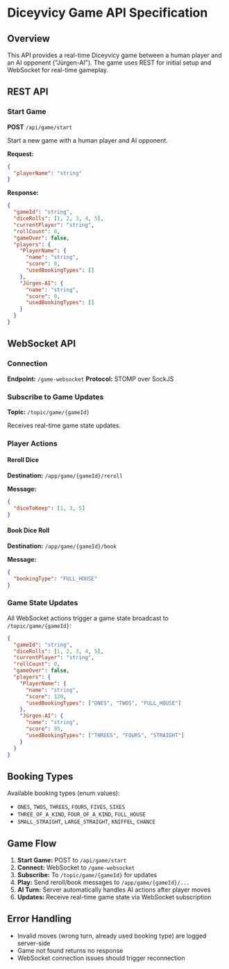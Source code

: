 # Diceyvicy Game API Specification

## Overview
This API provides a real-time Diceyvicy game between a human player and an AI opponent ("Jürgen-AI"). The game uses REST for initial setup and WebSocket for real-time gameplay.

## REST API

### Start Game
**POST** `/api/game/start`

Start a new game with a human player and AI opponent.

**Request:**
```json
{
  "playerName": "string"
}
```

**Response:**
```json
{
  "gameId": "string",
  "diceRolls": [1, 2, 3, 4, 5],
  "currentPlayer": "string",
  "rollCount": 0,
  "gameOver": false,
  "players": {
    "PlayerName": {
      "name": "string",
      "score": 0,
      "usedBookingTypes": []
    },
    "Jürgen-AI": {
      "name": "string", 
      "score": 0,
      "usedBookingTypes": []
    }
  }
}
```

## WebSocket API

### Connection
**Endpoint:** `/game-websocket`
**Protocol:** STOMP over SockJS

### Subscribe to Game Updates
**Topic:** `/topic/game/{gameId}`

Receives real-time game state updates.

### Player Actions

#### Reroll Dice
**Destination:** `/app/game/{gameId}/reroll`

**Message:**
```json
{
  "diceToKeep": [1, 3, 5]
}
```

#### Book Dice Roll
**Destination:** `/app/game/{gameId}/book`

**Message:**
```json
{
  "bookingType": "FULL_HOUSE"
}
```

### Game State Updates

All WebSocket actions trigger a game state broadcast to `/topic/game/{gameId}`:

```json
{
  "gameId": "string",
  "diceRolls": [1, 2, 3, 4, 5],
  "currentPlayer": "string",
  "rollCount": 0,
  "gameOver": false,
  "players": {
    "PlayerName": {
      "name": "string",
      "score": 120,
      "usedBookingTypes": ["ONES", "TWOS", "FULL_HOUSE"]
    },
    "Jürgen-AI": {
      "name": "string",
      "score": 95,
      "usedBookingTypes": ["THREES", "FOURS", "STRAIGHT"]
    }
  }
}
```

## Booking Types
Available booking types (enum values):
- `ONES`, `TWOS`, `THREES`, `FOURS`, `FIVES`, `SIXES`
- `THREE_OF_A_KIND`, `FOUR_OF_A_KIND`, `FULL_HOUSE`
- `SMALL_STRAIGHT`, `LARGE_STRAIGHT`, `KNIFFEL`, `CHANCE`

## Game Flow
1. **Start Game:** POST to `/api/game/start`
2. **Connect:** WebSocket to `/game-websocket`
3. **Subscribe:** To `/topic/game/{gameId}` for updates
4. **Play:** Send reroll/book messages to `/app/game/{gameId}/...`
5. **AI Turn:** Server automatically handles AI actions after player moves
6. **Updates:** Receive real-time game state via WebSocket subscription

## Error Handling
- Invalid moves (wrong turn, already used booking type) are logged server-side
- Game not found returns no response
- WebSocket connection issues should trigger reconnection